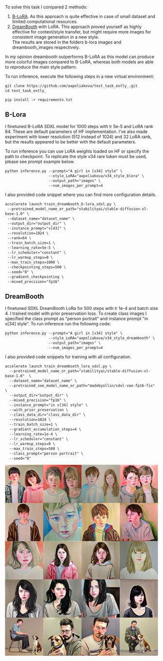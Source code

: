 To solve this task I compared 2 methods:
1. [B-LoRA](https://arxiv.org/abs/2403.14572). As this approach is quite effective in case of small dataset and limited computational resources.
2. [DreamBooth](https://arxiv.org/abs/2208.12242) with LoRA. This approach proved yourself as highly effective for context/style transfer, but might require more images for consistent image generation in a new style.   
The results are stored in the folders b-lora images and dreambooth_images respectively. 

In my opinion dreambooth outperforms B-LoRA as this model can produce more colorful images compared to B-LoRA, whereas both models are able to reproduce the main style pattern.  

To run inference, execute the following steps in a new virtual environment:
```
git clone https://github.com/aapoliakova/test_task_extly_.git
cd test_task_extly_
```

```
pip install -r requirements.txt
```



## B-Lora
I finetuned B-LoRA SDXL model for 1000 steps with lr 5e-5 and LoRA rank 64. These are default parameters of HF implementation.
I've also made experiment with lower resolution (512 instead of 1024) and 32 LoRA rank, but the results appeared to be better with the default parameters. 

To run inference you can use LoRA weights loaded on HF or specify the path to checkpoint. 
To replicate the style v34 rare token must be used, please see prompt example below.
```
python inference.py --prompt="A girl in [v34] style" \
                    --style_LoRA="aapoliakova/v34_style_blora" \
                    --output_path="images" \
                    --num_images_per_prompt=4
```
I also provided code snippet where you can find more configuration details. 
```
accelerate launch train_dreambooth_b-lora_sdxl.py \
 --pretrained_model_name_or_path="stabilityai/stable-diffusion-xl-base-1.0" \
 --dataset_name="dataset_name" \
 --output_dir="output_dir" \
 --instance_prompt="v[43]" \
 --resolution=1024 \
 --rank=64 \
 --train_batch_size=1 \
 --learning_rate=5e-5 \
 --lr_scheduler="constant" \
 --lr_warmup_steps=0 \
 --max_train_steps=1000 \
 --checkpointing_steps=500 \
 --seed="0" \
 --gradient_checkpointing \
 --mixed_precision="fp16"
```

## DreamBooth
I finetuned SDXL DreamBooth LoRa for 500 steps with lr 1e-4 and batch size 4. I trained model with prior preservation loss.
To create class images I specified the class prompt as "person portrait" and instance prompt "in v[34] style". 
To run inference run the following code: 
```
python inference.py --prompt="A girl in [v34] style" \
                    --style_LoRA="aapoliakova/v34_style_dreambooth" \
                    --output_path="images" \
                    --num_images_per_prompt=4
```


I also provided code snippets for training with all configuration. 

```
accelerate launch train_dreambooth_lora_sdxl.py \
  --pretrained_model_name_or_path="stabilityai/stable-diffusion-xl-base-1.0"  \
  --dataset_name="dataset_name" \
  --pretrained_vae_model_name_or_path="madebyollin/sdxl-vae-fp16-fix" \
  --output_dir="output_dir" \
  --mixed_precision="fp16" \
  --instance_prompt="in v[34] style" \
  --with_prior_preservation \
  --class_data_dir="class_data_dir" \
  --resolution=1024 \
  --train_batch_size=1 \
  --gradient_accumulation_steps=4 \
  --learning_rate=1e-4 \
  --lr_scheduler="constant" \
  --lr_warmup_steps=0 \
  --max_train_steps=500 \
  --class_prompt="person portrait" \
  --seed="0"
```

![DreamBooth](https://github.com/aapoliakova/test_task_extly_/blob/master/dreambooth_images/dream_booth.jpg)